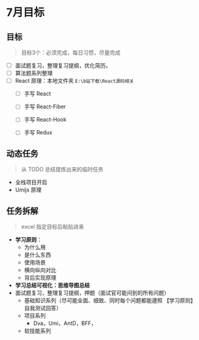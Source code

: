 # 7月目标

## 目标

> 目标3个：必须完成，每日习惯，尽量完成

- [ ] 面试题复习，整理复习提纲，优化简历。
- [ ] 算法题系列整理
- [ ] React 原理：本地文件夹 `E:\b站下载\React源码相关`
  - [ ] 手写 React 
  - [ ] 手写 React-Fiber
  - [ ] 手写 React-Hook
  - [ ] 手写 Redux


## 动态任务

> 从 TODO 总结提炼出来的临时任务

- 全栈项目开启
- Umijs 原理

## 任务拆解

> excel 指定目标后粘贴进来

- **学习原则**：
  - 为什么用
  - 是什么东西
  - 使用场景
  - 横向纵向对比
  - 背后实现原理
- **学习总结可视化：思维导图总结**
- 面试题复习，整理复习提纲，押题（面试官可能问到的所有问题）
  - 基础知识系列（尽可能全面、细致、同时每个问题都能遵照 【学习原则】自我测试回答）
  - 项目系列
    - Dva，Umi，AntD，BFF，
  - 软技能系列
